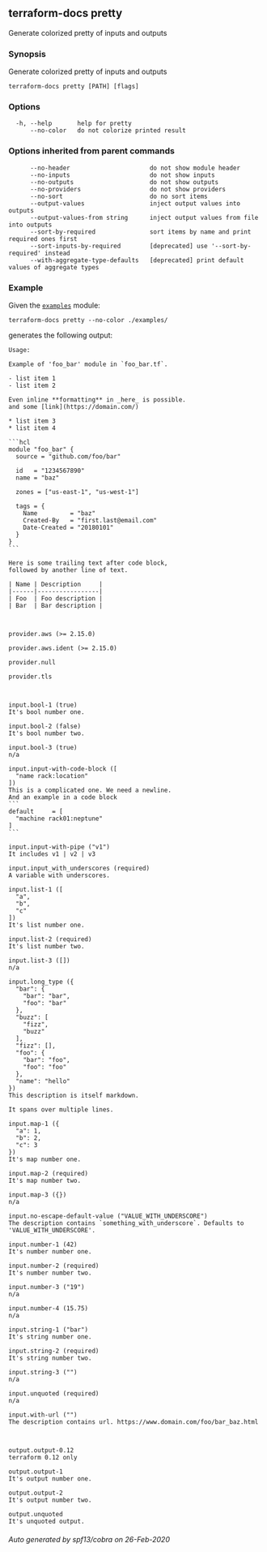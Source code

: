 ## terraform-docs pretty

Generate colorized pretty of inputs and outputs

### Synopsis

Generate colorized pretty of inputs and outputs

```
terraform-docs pretty [PATH] [flags]
```

### Options

```
  -h, --help       help for pretty
      --no-color   do not colorize printed result
```

### Options inherited from parent commands

```
      --no-header                      do not show module header
      --no-inputs                      do not show inputs
      --no-outputs                     do not show outputs
      --no-providers                   do not show providers
      --no-sort                        do no sort items
      --output-values                  inject output values into outputs
      --output-values-from string      inject output values from file into outputs
      --sort-by-required               sort items by name and print required ones first
      --sort-inputs-by-required        [deprecated] use '--sort-by-required' instead
      --with-aggregate-type-defaults   [deprecated] print default values of aggregate types
```

### Example

Given the [`examples`](/examples/) module:

```shell
terraform-docs pretty --no-color ./examples/
```

generates the following output:



    Usage:

    Example of 'foo_bar' module in `foo_bar.tf`.

    - list item 1
    - list item 2

    Even inline **formatting** in _here_ is possible.
    and some [link](https://domain.com/)

    * list item 3
    * list item 4

    ```hcl
    module "foo_bar" {
      source = "github.com/foo/bar"

      id   = "1234567890"
      name = "baz"

      zones = ["us-east-1", "us-west-1"]

      tags = {
        Name         = "baz"
        Created-By   = "first.last@email.com"
        Date-Created = "20180101"
      }
    }
    ```

    Here is some trailing text after code block,
    followed by another line of text.

    | Name | Description     |
    |------|-----------------|
    | Foo  | Foo description |
    | Bar  | Bar description |



    provider.aws (>= 2.15.0)

    provider.aws.ident (>= 2.15.0)

    provider.null

    provider.tls



    input.bool-1 (true)
    It's bool number one.

    input.bool-2 (false)
    It's bool number two.

    input.bool-3 (true)
    n/a

    input.input-with-code-block ([
      "name rack:location"
    ])
    This is a complicated one. We need a newline.  
    And an example in a code block
    ```
    default     = [
      "machine rack01:neptune"
    ]
    ```

    input.input-with-pipe ("v1")
    It includes v1 | v2 | v3

    input.input_with_underscores (required)
    A variable with underscores.

    input.list-1 ([
      "a",
      "b",
      "c"
    ])
    It's list number one.

    input.list-2 (required)
    It's list number two.

    input.list-3 ([])
    n/a

    input.long_type ({
      "bar": {
        "bar": "bar",
        "foo": "bar"
      },
      "buzz": [
        "fizz",
        "buzz"
      ],
      "fizz": [],
      "foo": {
        "bar": "foo",
        "foo": "foo"
      },
      "name": "hello"
    })
    This description is itself markdown.

    It spans over multiple lines.

    input.map-1 ({
      "a": 1,
      "b": 2,
      "c": 3
    })
    It's map number one.

    input.map-2 (required)
    It's map number two.

    input.map-3 ({})
    n/a

    input.no-escape-default-value ("VALUE_WITH_UNDERSCORE")
    The description contains `something_with_underscore`. Defaults to 'VALUE_WITH_UNDERSCORE'.

    input.number-1 (42)
    It's number number one.

    input.number-2 (required)
    It's number number two.

    input.number-3 ("19")
    n/a

    input.number-4 (15.75)
    n/a

    input.string-1 ("bar")
    It's string number one.

    input.string-2 (required)
    It's string number two.

    input.string-3 ("")
    n/a

    input.unquoted (required)
    n/a

    input.with-url ("")
    The description contains url. https://www.domain.com/foo/bar_baz.html



    output.output-0.12
    terraform 0.12 only

    output.output-1
    It's output number one.

    output.output-2
    It's output number two.

    output.unquoted
    It's unquoted output.




###### Auto generated by spf13/cobra on 26-Feb-2020
